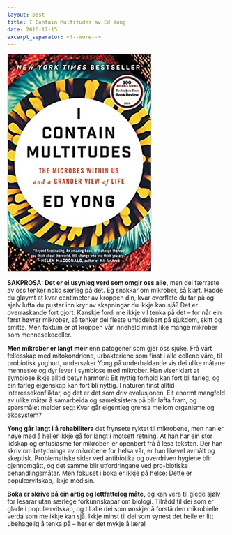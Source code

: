 ```yaml
---
layout: post
title: I Contain Multitudes av Ed Yong
date: 2016-12-15
excerpt_separator: <!--more-->
---
```


![Omslaget til I Contain Multitudes viser mikroskopbilde av bakterier](/images/multitudes.jpg)

**SAKPROSA: Det er ei usynleg verd som omgir oss alle,** men dei færraste av oss tenker noko særleg på det. Eg snakkar om mikrober, så klart. Hadde du gløymt at kvar centimeter av kroppen din, kvar overflate du tar på og sjølv lufta du pustar inn kryr av skapningar du ikkje kan sjå? <!--more-->Det er overraskande fort gjort. Kanskje fordi me ikkje vil tenka på det – for når ein først høyrer mikrober, så tenker dei fleste umiddelbart på sjukdom, skitt og smitte. Men faktum er at kroppen vår inneheld minst like mange mikrober som mennesekeceller.

**Men mikrober er langt meir** enn patogener som gjer oss sjuke. Frå vårt fellesskap med mitokondriene, urbakteriene som finst i alle cellene våre, til probiotisk yoghurt, undersøker Yong på underhaldande vis dei ulike måtane menneske og dyr lever i symbiose med mikrober. Han viser klart at symbiose ikkje alltid betyr harmoni: Eit nyttig forhold kan fort bli farleg, og ein farleg eigenskap kan fort bli nyttig. I naturen finst alltid interessekonfliktar, og det er det som driv evolusjonen. Eit enormt mangfold av ulike måtar å samarbeida og sameksistera på blir løfta fram, og spørsmålet melder seg: Kvar går eigentleg grensa mellom organisme og økosystem?

**Yong går langt i å rehabilitera** det frynsete ryktet til mikrobene, men han er nøye med å heller ikkje gå for langt i motsett retning. At han har ein stor lidskap og entusiasme for mikrober, er openbert frå å lesa teksten. Der han skriv om betydninga av mikrobene for helsa vår, er han likevel avmålt og skeptisk. Problematiske sider ved antibiotika og overdriven hygiene blir gjennomgått, og det samme blir utfordringane ved pro-biotiske behandlingsmåtar. Men fokuset i boka er ikkje på helse: Dette er populærvitskap, ikkje medisin.

**Boka er skrive på ein artig og lettfatteleg måte,** og kan vera til glede sjølv for lesarar utan særlege forkunnskapar om biologi. Tilrådd til dei som er glade i populærvitskap, og til alle dei som ønskjer å forstå den mikrobielle verda som me ikkje kan sjå. Ikkje minst til dei som synest det heile er litt ubehagelig å tenka på – her er det mykje å læra!